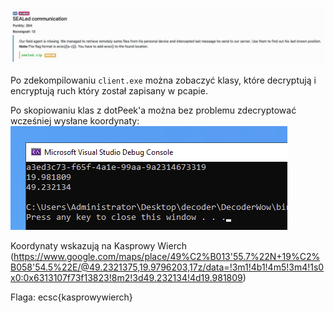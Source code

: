 ![](../images/Pasted%20image%2020220717210546.png)

Po zdekompilowaniu `client.exe` można zobaczyć klasy, które decryptują i encryptują ruch który został zapisany w pcapie.

Po skopiowaniu klas z dotPeek'a można bez problemu zdecryptować wcześniej wysłane koordynaty:
![](../images/Pasted%20image%2020220717211334.png)

Koordynaty wskazują na Kasprowy Wierch (https://www.google.com/maps/place/49%C2%B013'55.7%22N+19%C2%B058'54.5%22E/@49.2321375,19.9796203,17z/data=!3m1!4b1!4m5!3m4!1s0x0:0x6313107f73f13823!8m2!3d49.232134!4d19.981809)

Flaga: ecsc{kasprowywierch}